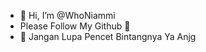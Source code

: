 - 👋 Hi, I’m @WhoNiammi
- Please Follow My Github 🥰
- 🌟 Jangan Lupa Pencet Bintangnya Ya Anjg 

<!---
WhoNiammi/WhoNiammi is a ✨ special ✨ repository because its `README.md` (this file) appears on your GitHub profile.
You can click the Preview link to take a look at your changes.
--->
